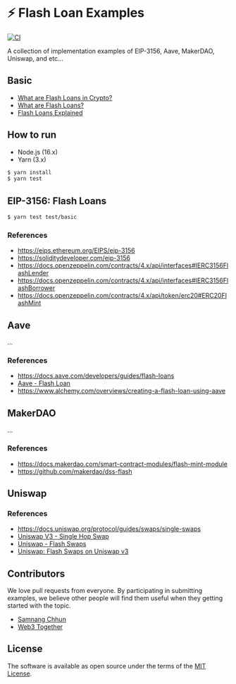 # ⚡️ Flash Loan Examples

[![CI](https://github.com/samnang/flash-loan-examples/actions/workflows/build.yml/badge.svg)](https://github.com/samnang/flash-loan-examples/actions/workflows/build.yml)

A collection of implementation examples of EIP-3156, Aave, MakerDAO, Uniswap, and etc...

## Basic

- [What are Flash Loans in Crypto?](https://www.youtube.com/watch?v=1t1sdlMIPj4)
- [What are Flash Loans?](https://www.youtube.com/watch?v=YiF6x193fRk)
- [Flash Loans Explained](https://www.youtube.com/watch?v=mCJUhnXQ76s)

## How to run

- Node.js (16.x)
- Yarn (3.x)

```sh
$ yarn install
$ yarn test
```

## EIP-3156: Flash Loans

```sh
$ yarn test test/basic
```

### References

- https://eips.ethereum.org/EIPS/eip-3156
- https://soliditydeveloper.com/eip-3156
- https://docs.openzeppelin.com/contracts/4.x/api/interfaces#IERC3156FlashLender
- https://docs.openzeppelin.com/contracts/4.x/api/interfaces#IERC3156FlashBorrower
- https://docs.openzeppelin.com/contracts/4.x/api/token/erc20#ERC20FlashMint

## Aave

...

### References

- https://docs.aave.com/developers/guides/flash-loans
- [Aave - Flash Loan](https://www.youtube.com/watch?v=_GZHt-FVAQs)
- https://www.alchemy.com/overviews/creating-a-flash-loan-using-aave

## MakerDAO

...

### References

- https://docs.makerdao.com/smart-contract-modules/flash-mint-module
- https://github.com/makerdao/dss-flash

## Uniswap

### References

- https://docs.uniswap.org/protocol/guides/swaps/single-swaps
- [Uniswap V3 - Single Hop Swap](https://www.youtube.com/watch?v=f5Fuhm_8FjE)
- [Uniswap - Flash Swaps](https://www.youtube.com/watch?v=v0YekGlQpJU)
- [Uniswap: Flash Swaps on Uniswap v3](https://www.youtube.com/watch?v=eM4UidkvB-o)

## Contributors

We love pull requests from everyone. By participating in submitting examples, we believe other people will find them useful when they getting started with the topic.

- [Samnang Chhun](https://twitter.com/samnangchhun)
- [Web3 Together](https://twitter.com/web3together)

## License

The software is available as open source under the terms of the [MIT License](http://opensource.org/licenses/MIT).
